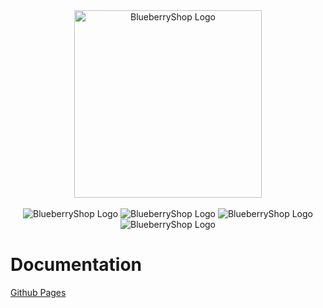 <div align="center">
    <img src="./Client/static/images/projectLogo.png" alt="BlueberryShop Logo" width="300px" >
</div>

</br>

<div align='center'>
<a>
    <img src="https://img.shields.io/badge/Documentation-Mkdocs-success" alt="BlueberryShop Logo">
</a>

<a>
    <img src="https://img.shields.io/badge/Github Actions-Enabled-success" alt="BlueberryShop Logo">
</a>

<a>
    <img src="https://img.shields.io/badge/Vercel-Frontend-blue" alt="BlueberryShop Logo">
</a>

<a>
    <img src="https://img.shields.io/badge/Heroku-API-blueviolet" alt="BlueberryShop Logo">
</a>
</div>

# Documentation

[Github Pages](https://bessejrani.github.io/BlueberryShop/)
